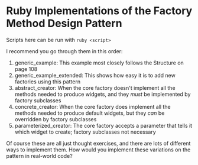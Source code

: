 # Ruby Implementations of the Factory Method Design Pattern
Scripts here can be run with `ruby <script>`

I recommend you go through them in this order:
1. generic_example: This example most closely follows the Structure on page 108
2. generic_example_extended: This shows how easy it is to add new factories using this pattern
3. abstract_creator: When the core factory doesn't implement all the methods needed to produce widgets, and they _must_ be implemented by factory subclasses
4. concrete_creator: When the core factory does implement all the methods needed to produce default widgets, but they _can_ be overridden by factory subclasses
5. parameterized_creator: The core factory accepts a parameter that tells it which widget to create; factory subclasses not necessary

Of course these are all just thought exercises, and there are lots of different ways to implement them. How would you implement these variations on the pattern in real-world code?
